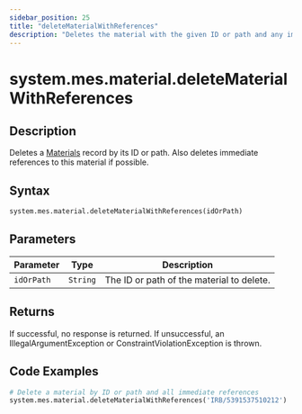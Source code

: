 ```yaml
---
sidebar_position: 25
title: "deleteMaterialWithReferences"
description: "Deletes the material with the given ID or path and any immediate references to this material if possible."
---
```


# system.mes.material.deleteMaterialWithReferences

## Description

Deletes a [Materials](../../data-model/material-model/material) record by its ID or path.
Also deletes immediate references to this material if possible.

## Syntax

```python
system.mes.material.deleteMaterialWithReferences(idOrPath)
```

## Parameters

| Parameter  | Type     | Description                               |
| ---------- | -------- | ----------------------------------------- |
| `idOrPath` | `String` | The ID or path of the material to delete. |

## Returns

If successful, no response is returned. If unsuccessful, an IllegalArgumentException or ConstraintViolationException is thrown.

## Code Examples

```python
# Delete a material by ID or path and all immediate references
system.mes.material.deleteMaterialWithReferences('IRB/5391537510212')
```
